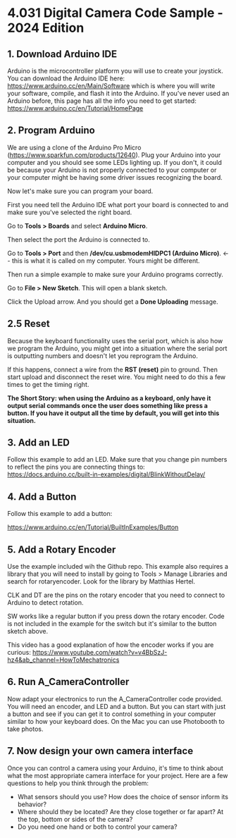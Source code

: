 # 4.031 Digital Camera Code Sample - 2024 Edition



## 1. Download Arduino IDE

Arduino is the microcontroller platform you will use to create your joystick. You can download the Arduino IDE here: https://www.arduino.cc/en/Main/Software which is where you will write your software, compile, and flash it into the Arduino. If you've never used an Arduino before, this page has all the info you need to get started: https://www.arduino.cc/en/Tutorial/HomePage

## 2. Program Arduino

We are using a clone of the Arduino Pro Micro (https://www.sparkfun.com/products/12640). Plug your Arduino into your computer and you should see some LEDs lighting up. If you don't, it could be because your Arduino is not properly connected to your computer or your computer might be having some driver issues recognizing the board.

Now let's make sure you can program your board.

First you need tell the Arduino IDE what port your board is connected to and make sure you've selected the right board.

Go to **Tools > Boards** and select **Arduino Micro**. 

Then select the port the Arduino is connected to.

Go to **Tools > Port** and then **/dev/cu.usbmodemHIDPC1 (Arduino Micro)**. <-- this is what it is called on my computer. Yours might be different.

Then run a simple example to make sure your Arduino programs correctly.

Go to **File > New Sketch**. This will open a blank sketch.

Click the Upload arrow. And you should get a **Done Uploading** message.

## 2.5 Reset

Because the keyboard functionality uses the serial port, which is also how we program the Arduino, you might get into a situation where the serial port is outputting numbers and doesn't let you reprogram the Arduino.

If this happens, connect a wire from the **RST (reset)** pin to ground. Then start upload and disconnect the reset wire. You might need to do this a few times to get the timing right.

**The Short Story: when using the Arduino as a keyboard, only have it output serial commands once the user does something like press a button. If you have it output all the time by default, you will get into this situation.**

## 3. Add an LED

Follow this example to add an LED. Make sure that you change pin numbers to reflect the pins you are connecting things to:
https://docs.arduino.cc/built-in-examples/digital/BlinkWithoutDelay/


## 4. Add a Button

Follow this example to add a button:

https://www.arduino.cc/en/Tutorial/BuiltInExamples/Button

## 5. Add a Rotary Encoder

Use the example included wih the Github repo. This example also requires a library that you will need to install by going to Tools > Manage Libraries and search for rotaryencoder. Look for the library by Matthias Hertel.

CLK and DT are the pins on the rotary encoder that you need to connect to Arduino to detect rotation.

SW works like a regular button if you press down the rotary encoder. Code is not included in the example for the switch but it's similar to the button sketch above.

This video has a good explanation of how the encoder works if you are curious:
https://www.youtube.com/watch?v=v4BbSzJ-hz4&ab_channel=HowToMechatronics

## 6. Run A_CameraController

Now adapt your electronics to run the A_CameraController code provided. You will need an encoder, and LED and a button. But you can start with just a button and see if you can get it to control something in your computer similar to how your keyboard does. On the Mac you can use Photobooth to take photos.

## 7. Now design your own camera interface

Once you can control a camera using your Arduino, it's time to think about what the most appropriate camera interface for your project. Here are a few questions to help you think through the problem:

- What sensors should you use? How does the choice of sensor inform its behavior?
- Where should they be located? Are they close together or far apart? At the top, bottom or sides of the camera?
- Do you need one hand or both to control your camera?


